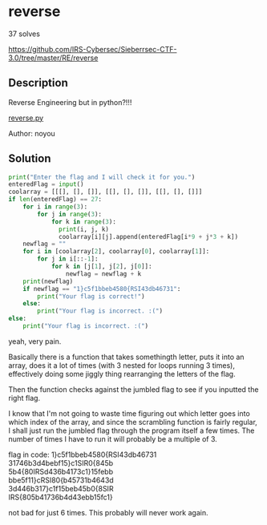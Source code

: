 # reverse

37 solves

<https://github.com/IRS-Cybersec/Sieberrsec-CTF-3.0/tree/master/RE/reverse>

## Description

Reverse Engineering but in python?!!!

[reverse.py](https://github.com/IRS-Cybersec/Sieberrsec-CTF-3.0/blob/master/RE/reverse/reverse.py)

Author: noyou

## Solution

```python
print("Enter the flag and I will check it for you.")
enteredFlag = input()
coolarray = [[[], [], []], [[], [], []], [[], [], []]]
if len(enteredFlag) == 27:
    for i in range(3):
        for j in range(3):
            for k in range(3):
              print(i, j, k)
              coolarray[i][j].append(enteredFlag[i*9 + j*3 + k])
    newflag = ""
    for i in [coolarray[2], coolarray[0], coolarray[1]]:
        for j in i[::-1]:
            for k in [j[1], j[2], j[0]]:
                newflag = newflag + k
    print(newflag)
    if newflag == "1}c5f1bbeb4580{RSI43db46731":
        print("Your flag is correct!")
    else:
        print("Your flag is incorrect. :(")
else:
    print("Your flag is incorrect. :(")
```
yeah, very pain. 

Basically there is a function that takes somethingth letter, puts it into an array, does it a lot of times (with 3 nested for loops running 3 times), effectively doing some jiggly thing rearranging the letters of the flag. 

Then the function checks against the jumbled flag to see if you inputted the right flag. 

I know that I'm not going to waste time figuring out which letter goes into which index of the array, and since the scrambling function is fairly regular, I shall just run the jumbled flag through the program itself a few times. The number of times I have to run it will probably be a multiple of 3. 

flag in code: 1}c5f1bbeb4580{RSI43db46731 <br>
31746b3d4bebf15}c1SIR0{845b <br>
5b4{80IRSd436b4173c1}15febb <br>
bbe5f11}cRSI80{b45731b4643d <br>
3d446b317}c1f15beb45b0{8SIR <br>
IRS{805b41736b4d43ebb15fc1} <br>

not bad for just 6 times. This probably will never work again.
